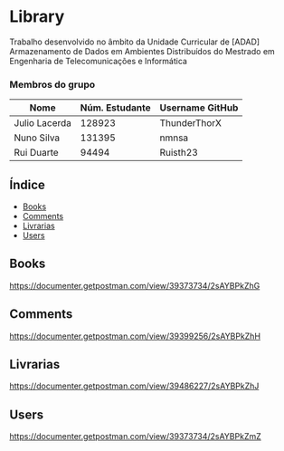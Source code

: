 # Library

Trabalho desenvolvido no âmbito da Unidade Curricular de [ADAD] Armazenamento de Dados em Ambientes Distribuídos do Mestrado em Engenharia de Telecomunicações e Informática

### Membros do grupo
| Nome            | Núm. Estudante | Username GitHub         |
|----------------|----------------|-------------------------|
| Julio Lacerda   | 128923         | ThunderThorX            |
| Nuno Silva      | 131395         | nmnsa                   |
| Rui Duarte      | 94494          | Ruisth23                |


## Índice
* [Books](#books)
* [Comments](#comments)
* [Livrarias](#livrarias)
* [Users](#users)

## Books
https://documenter.getpostman.com/view/39373734/2sAYBPkZhG

## Comments
https://documenter.getpostman.com/view/39399256/2sAYBPkZhH

## Livrarias
https://documenter.getpostman.com/view/39486227/2sAYBPkZhJ

## Users
https://documenter.getpostman.com/view/39373734/2sAYBPkZmZ